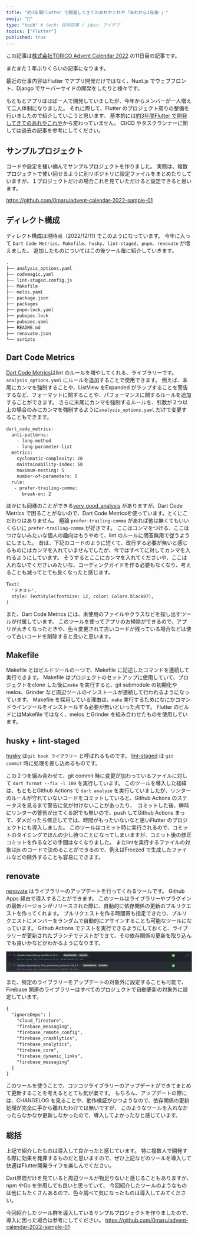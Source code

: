 ```yaml
---
title: "約3年間Flutter で開発してきてのあれやこれや「あれから1年後-」"
emoji: "🦖"
type: "tech" # tech: 技術記事 / idea: アイデア
topics: ["Flutter"]
published: true
---
```


この記事は[株式会社TORICO Advent Calendar 2022](https://qiita.com/advent-calendar/2022/torico) の11日目の記事です。

またまた１年ぶりくらいの記事になります。

最近の仕事内容はFlutter でアプリ開発だけではなく、Nuxt.js でウェブフロント、Django でサーバーサイドの開発をしたりと様々です。

もともとアプリはほぼ一人で開発していましたが、今年からメンバーが一人増えて二人体制になりました。
それに際して、Flutter のプロジェクト周りの整備を行いましたので紹介していこうと思います。
基本的には[約3年間Flutter で開発してきてのあれやこれや](https://zenn.dev/0maru/articles/262c0f8ad52a0d)から変わっていません。
CI/CD やタスクランナーに関しては過去の記事を参考にしてください。

## サンプルプロジェクト
コードや設定を掻い摘んでサンプルプロジェクトを作りました。
実際は、複数プロジェクトで使い回せるように別リポジトリに設定ファイルをまとめたりしていますが、１プロジェクトだけの場合これを見ていただけると設定できると思います。

https://github.com/0maru/advent-calendar-2022-sample-01

## ディレクト構成

ディレクト構成は現時点（2022/12/11) でこのようになっています。
今年に入って `Dart Code Metrics`、`Makefile`、`husky`、`lint-staged`、`pnpm`、`renovate` が増えました。
追加したものについてはこの後ツール毎に紹介していきます。

```
.
├── analysis_options.yaml
├── codemagic.yaml
├── lint-staged.config.js
├── Makefile
├── melos.yaml
├── package.json
├── packages
├── pnpm-lock.yaml
├── pubspec.lock
├── pubspec.yaml
├── README.md
├── renovate.json
└── scripts
```

## Dart Code Metrics

[Dart Code Metrics](https://dartcodemetrics.dev/)はlint のルールを増やしてくれる、ライブラリーです。
`analysis_options.yaml` にルールを追加することで使用できます。
例えば、末尾にカンマを強制することや、ListView をExpanded がラップすることを警告するなど、フォーマットに関することや、パフォーマンスに関するルールを追加することができます。
さらに末尾にカンマを強制するルールを、引数が２つ以上の場合のみにカンマを強制するように`analysis_options.yaml` だけで変更することもできます。

```
dart_code_metrics:
  anti-patterns:
    - long-method
    - long-parameter-list
  metrics:
    cyclomatic-complexity: 20
    maintainability-index: 50
    maximum-nesting: 5
    number-of-parameters: 5
  rule:
   - prefer-trailing-comma:
      break-on: 2
```


ほかにも同様のことができる[very_good_analysis](https://pub.dev/packages/very_good_analysis) がありますが、Dart Code Metrics で困ることがないので、Dart Code Metricsを使っています。とくにこだわりはありません。
極論 `prefer-trailing-comma` があれば他は無くてもいいくらいに `prefer-trailing-comma` が好きです。
ここはコンマをつける、ここはつけないみたいな個人の趣向はもうやめて、lint のルールに問答無用で従うようにしました。
昔は、下記のコードのように短くて、改行する必要が無いと感じるものにはカンマを入れていませんでしたが、今ではすべてに対してカンマを入れるようにしています。
そうするとここにカンマを入れてくださいや、ここは入れないでくださいみたいな、コーディングガイドを作る必要もなくなり、考えることも減ってとても良くなったと感じます。
```
Text(
  'テキスト',
  style: TextStyle(fontSize: 12, color: Colors.black87),
)
```

また、Dart Code Metrics には、未使用のファイルやクラスなどを探し出すツールが付属しています。
このツールを使ってアプリのお掃除ができるので、アプリが大きくなったときや、色々変更されて古いコードが残っている場合などは使って古いコードを削除すると良いと思います。


## Makefile 

Makefile とはビルドツールの一つで、Makefile に記述したコマンドを連続して実行できます。
Makefile はプロジェクトのセットアップに使用していて、プロジェクトをclone した後に`make` を実行すると、git submodule の初期化やmelos、Grinder など周辺ツールのインストールが連続して行われるようになっています。
Makefile を採用している理由は、`make` 実行するためになにかコマンドラインツールをインストールする必要が無いといった点です。
Flutter のビルドにはMakefile ではなく、melos とGrinder を組み合わせたものを使用しています。


## husky + lint-staged 

[husky](https://github.com/typicode/husky) は`git hook ライブラリー` と呼ばれるものです。
[lint-staged](https://github.com/okonet/lint-staged) は `git commit` 時に処理を差し込めるものです。

この２つを組み合わせて、git commit 時に変更が加わっているファイルに対して `dart format --fix -l 100` を実行しています。
このツールを導入した経緯は、もともとGithub Actions で `dart analyze` を実行していましたが、リンターのルールが守れていないコードをコミットしていると、Github Actions のステータスを見るまで警告に気が付けないことがあったり、　コミットした後、瞬時にリンターの警告が出てくる訳でも無いので、push してGithub Actions まって、ダメだったら修正してでは、時間がもったいないなと思いFlutter のプロジェクトにも導入しました。
このツールはコミット時に実行されるので、コミットのタイミングでほんの少し待つことになってしまいますが、コミット後の修正コミットを作るなどの手間はなくなりました。
またlintを実行するファイルの対象はjs のコードで決めることができるので、例えばFreezed で生成したファイルなどの除外することも容易にできます。


## renovate

[renovate](https://github.com/renovatebot/renovate) はライブラリーのアップデートを行ってくれるツールです。
Github Apps 経由で導入することができます。
このツールはライブラリーやプラグインの最新バージョンがリリースされた際に、自動的に依存関係の更新のプルリクエストを作ってくれます。
プルリクエストを作る時間帯も指定できたり、プルリクエストにメンバーをランダムで自動的にアサインすることも可能なツールになっています。
Github Actions でテストを実行できるようにしておくと、ライブラリーが更新されたブランチでテストができて、その依存関係の更新を取り込んでも良いかなどがわかるようになります。

![](/images/fb2410d9aa2ef0-01.png)

また、特定のライブラリーをアップデートの対象外に設定することも可能で、Firebase 関連のライブラリーはすべてのプロジェクトで自動更新の対象外に設定しています。

```
{
  "ignoreDeps": [
    "cloud_firestore",
    "firebase_messaging",
    "firebase_remote_config",
    "firebase_crashlytics",
    "firebase_analytics",
    "firebase_core",
    "firebase_dynamic_links",
    "firebase_messaging"
  ]
}
```

このツールを使うことで、コツコツライブラリーのアップデートができてまとめて更新することを考えるととても気が楽です。
もちろん、アップデートの際には、CHANGELOG を見ることや、動作検証がひつようなので、依存関係の更新処理が完全に手から離れたわけでは無いですが、
このようなツールを入れなかったらなかなか更新しなかったので、導入してよかったなと感じています。


## 総括

上記で紹介したものは導入して良かったと感じています。
特に複数人で開発する際に効果を発揮するものだと思いますので、ぜひ上記などのツールを導入して快適はFlutter開発ライフを楽しんでください。

Dart界隈だけを見ていると周辺ツールが物足りないと感じることもありますが、npm やGo を併用しても良いと思っていて、
今回紹介したツールのようなものは他にもたくさんあるので、色々調べて気になったものは導入してみてください。


今回紹介したツール群を導入しているサンプルプロジェクトを作りましたので、導入に困った場合は参考にしてください。
https://github.com/0maru/advent-calendar-2022-sample-01